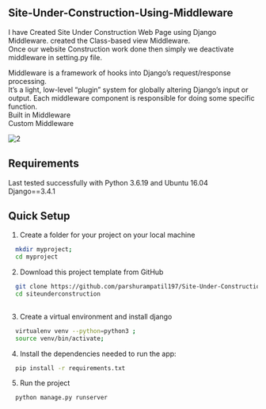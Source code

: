 ## Site-Under-Construction-Using-Middleware

I have Created Site Under Construction Web Page using Django Middleware. created the Class-based view Middleware. \
Once our website Construction work done then simply we deactivate middleware in setting.py file.

Middleware is a framework of hooks into Django’s request/response processing. \
It’s a light, low-level “plugin” system for globally altering Django’s input or output. Each middleware component is responsible for doing some specific function.\
Built in Middleware  \
Custom Middleware

![2](https://user-images.githubusercontent.com/84769341/205232753-93c656a3-5562-4b23-b5ce-4343a15072b8.png)


## Requirements

Last tested successfully with Python 3.6.19 and Ubuntu 16.04\
Django==3.4.1


## Quick Setup

1. Create a folder for your project on your local machine

```bash
  mkdir myproject; 
  cd myproject

```

2. Download this project template from GitHub

```bash
  git clone https://github.com/parshurampatil197/Site-Under-Construction-Using-Middleware.git
  cd siteunderconstruction
  
```

3. Create a virtual environment and install django

```bash
  virtualenv venv --python=python3 ; 
  source venv/bin/activate; 

```

4. Install the dependencies needed to run the app:

```bash
  pip install -r requirements.txt

```

5. Run the project

```bash
  python manage.py runserver

```
